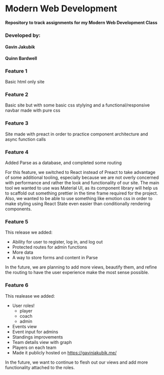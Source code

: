 # Modern Web Development
#### Repository to track assignments for my Modern Web Development Class

### Developed by:
#### Gavin Jakubik
#### Quinn Bardwell

### Feature 1
Basic html only site

### Feature 2
Basic site but with some basic css stylying and a functional/responsive navbar made with pure css

### Feature 3
Site made with preact in order to practice component architecture and async function calls

### Feature 4 
Added Parse as a database, and completed some routing

For this feature, we switched to React instead of Preact to take advantage of some additional tooling, especially because we are not overly concerned with performance and rather the look and functionality of our site. The main tool we wanted to use was Material UI, as its component library will help us to scaffold out something prettier in the time frame required for the project. Also, we wanted to be able to use something like emotion css in order to make styling using React State even easier than conditionally rendering components.

### Feature 5
This release we added:
- Ability for user to register, log in, and log out
- Protected routes for admin functions
- More data
- A way to store forms and content in Parse
 
In the future, we are planning to add more views, beautify them, and refine the routing to have the user experience make the most sense possible.

### Feature 6
This realease we added:
- User roles!
    - player
    - coach
    - admin
- Events view
- Event input for admins
- Standings improvements
- Team details view with graph
- Players on each team
- Made it publicly hosted on https://gavinjakubik.me/

In the future, we want to continue to flesh out our views and add more functionality attached to the roles.
